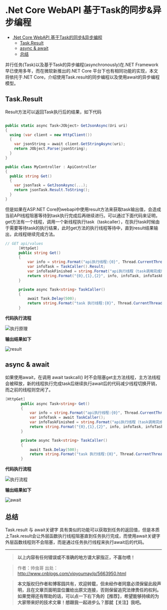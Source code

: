 # .Net Core WebAPI 基于Task的同步&异步编程

<!-- TOC depthFrom:1 depthTo:6 withLinks:1 updateOnSave:1 orderedList:0 -->

- [.Net Core WebAPI 基于Task的同步&异步编程](#net-core-webapi-基于task的同步异步编程)
	- [Task.Result](#taskresult)
	- [async & await](#async-await)
	- [总结](#总结)

<!-- /TOC -->

并行任务(Task)以及基于Task的异步编程(asynchronously)在.NET Framework早已使用多年，而在微软新推出的.NET Core 平台下也有相同功能的实现，本文将依托于.NET Core，介绍使用Task.result的同步编程以及使用await的异步编程模型。

## Task.Result
Result方法可以返回Task执行后的结果，如下代码

```cs

public static async Task<JObject> GetJsonAsync(Uri uri)
{
  using (var client = new HttpClient())
  {
    var jsonString = await client.GetStringAsync(uri);
    return JObject.Parse(jsonString);
  }
}

public class MyController : ApiController
{
  public string Get()
  {
    var jsonTask = GetJsonAsync(...);
    return jsonTask.Result.ToString();
  }
}

```

但是如果在ASP.NET Core的webapi中使用result方法来获取task输出值，会造成当前API线程阻塞等待到task执行完成后再继续进行。可以通过下面代码来证明，get方法有一个线程，调用一个新线程执行task（taskcaller），在执行task时候由于需要等待task的执行结果，此时get方法的执行线程等待中，直到result结果输出，此线程继续完成方法。

```cs
// GET api/values
      [HttpGet]
      public string Get()
      {
          var info = string.Format("api执行线程:{0}", Thread.CurrentThread.ManagedThreadId);
          var infoTask = TaskCaller().Result;
          var infoTaskFinished = string.Format("api执行线程（task调用完成后）:{0}", Thread.CurrentThread.ManagedThreadId);
          return string.Format("{0},{1},{2}", info, infoTask, infoTaskFinished);
      }

      private async Task<string> TaskCaller()
      {
          await Task.Delay(500);
          return string.Format("task 执行线程:{0}", Thread.CurrentThread.ManagedThreadId);
      }

```
**代码执行流程**

![执行原理](http://qiniu.xdpie.com/4b7004780714aad9a609d21e9dbea589.png?imageView2/2/w/900)


**输出结果如下**

![result](http://qiniu.xdpie.com/7e3662b6cbda472f37752029ad591100.png?imageView2/2/w/900)

## async & await

如果使用await，在调用 await taskcall() 时不会阻塞get主方法线程，主方法线程会被释放，新的线程执行完成task后继续执行await后的代码减少线程切换开销，而之前的线程则空闲了。

```cs
[HttpGet]
       public async Task<string> Get()
       {
           var info = string.Format("api执行线程:{0}", Thread.CurrentThread.ManagedThreadId);
           var infoTask = await TaskCaller();
           var infoTaskFinished = string.Format("api执行线程（task调用完成后）:{0}", Thread.CurrentThread.ManagedThreadId);
           return string.Format("{0},{1},{2}", info, infoTask, infoTaskFinished);
       }

       private async Task<string> TaskCaller()
       {
           await Task.Delay(500);
           return string.Format("task 执行线程:{0}", Thread.CurrentThread.ManagedThreadId);
       }

```
**代码执行流程**

![执行流程](http://qiniu.xdpie.com/2263197e4e730bd5c8888c6c2bc63b6f.png?imageView2/2/w/900)

**输出结果如下**

![await](http://qiniu.xdpie.com/9f8367a3908228b2513124c422517aa6.png?imageView2/2/w/900)

## 总结
Task.result 与 await关键字 具有类似的功能可以获取到任务的返回值，但是本质上Task.result会让外层函数执行线程阻塞直到任务执行完成，而使用await关键字外层函数线程则不会阻塞，而是通过任务执行线程来执行await后的代码。

----

> **以上内容有任何错误或不准确的地方请大家指正，不喜勿喷！**

> 作者：帅虫哥 出处： [http://www.cnblogs.com/vipyoumay/p/5663950.html ](http://www.cnblogs.com/vipyoumay/p/5663950.html)

> **本文版权归作者和博客园共有，欢迎转载，但未经作者同意必须保留此段声明，且在文章页面明显位置给出原文连接，否则保留追究法律责任的权利。如果觉得还有帮助的话，可以点一下右下角的【推荐】，希望能够持续的为大家带来好的技术文章！想跟我一起进步么？那就【关注】我吧。**

